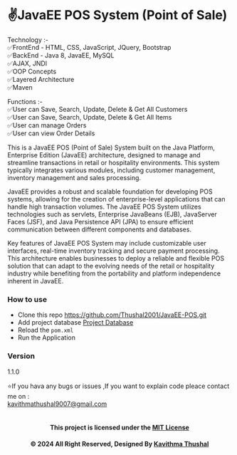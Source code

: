 # ✌️JavaEE POS System (Point of Sale)

Technology :-<br/>
✅FrontEnd - HTML, CSS, JavaScript, JQuery, Bootstrap<br/>
✅BackEnd  - Java 8, JavaEE, MySQL<br/>
✅AJAX, JNDI<br/>
✅OOP Concepts<br/>
✅Layered Architecture<br/>
✅Maven<br/>

Functions :-<br/>
✅User can Save, Search, Update, Delete & Get All Customers<br/>
✅User can Save, Search, Update, Delete & Get All Items<br/>
✅User can manage Orders<br/>
✅User can view Order Details<br/>

This is a JavaEE POS (Point of Sale) System built on the Java Platform, Enterprise Edition (JavaEE) architecture,
designed to manage and streamline transactions in retail or hospitality environments. This system typically integrates
various
modules, including customer management, inventory management and sales processing.

JavaEE provides a robust and scalable foundation for developing POS systems, allowing for the creation of
enterprise-level applications
that can handle high transaction volumes. The JavaEE POS System utilizes technologies such as servlets, Enterprise
JavaBeans (EJB),
JavaServer Faces (JSF), and Java Persistence API (JPA) to ensure efficient communication between different components
and databases.

Key features of JavaEE POS System may include customizable user interfaces, real-time inventory tracking and secure
payment processing.
This architecture enables businesses to deploy a reliable and flexible POS solution that can adapt to the evolving needs
of the retail
or hospitality industry while benefiting from the portability and platform independence inherent in JavaEE.

### How to use

* Clone this repo https://github.com/Thushal2001/JavaEE-POS.git
* Add project
  database [Project Database](https://github.com/Thushal2001/JavaEE-POS/blob/master/src/main/java/lk/ijse/gdse66/pos/schema/db.sql)
* Reload the `pom.xml`
* Run the Application

### Version

1.1.0

⭐️If you hava any bugs or issues ,If you want to explain code pleace contact me on :<br/>
[kavithmathushal9007@gmail.com](https://www.kavithmathushal9007@gmail.com)<br/><br/>

<div align="center">

#### This project is licensed under the [MIT License](LICENSE)

#### © 2024 All Right Reserved, Designed By [Kavithma Thushal](https://github.com/Thushal2001)

</div>
